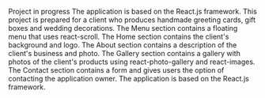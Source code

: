 Project in progress
The application is based on the React.js framework.
This project is prepared for a client who produces handmade greeting cards, gift boxes and wedding decorations.
The Menu section contains a floating menu that uses react-scroll.
The Home section contains the client's background and logo.
The About section contains a description of the client's business and photo.
The Gallery section contains a gallery with photos of the client's products using react-photo-gallery and react-images.
The Contact section contains a form and gives users the option of contacting the application owner.
The application is based on the React.js framework.
